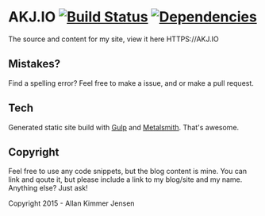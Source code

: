 # AKJ.IO  [![Build Status](https://travis-ci.org/Saturate/AKJIO.svg)](https://travis-ci.org/Saturate/AKJIO) [![Dependencies](https://david-dm.org/Saturate/AKJIO.svg)](https://david-dm.org/Saturate/AKJIO) 
The source and content for my site, view it here HTTPS://AKJ.IO

## Mistakes?
Find a spelling error? Feel free to make a issue, and or make a pull request.

## Tech
Generated static site build with [Gulp](http://gulpjs.com/) and [Metalsmith](http://www.metalsmith.io/). That's awesome.

## Copyright
Feel free to use any code snippets, but the blog content is mine.
You can link and qoute it, but please include a link to my blog/site and my name.
Anything else? Just ask!

Copyright 2015 - Allan Kimmer Jensen
